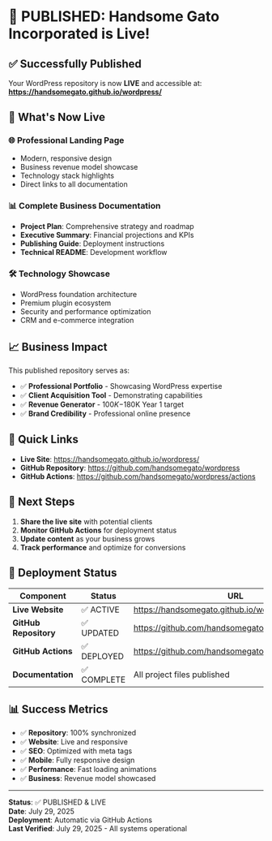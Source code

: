 # 🚀 PUBLISHED: Handsome Gato Incorporated is Live!

## ✅ Successfully Published

Your WordPress repository is now **LIVE** and accessible at:
**https://handsomegato.github.io/wordpress/**

## 🎉 What's Now Live

### 🌐 Professional Landing Page
- Modern, responsive design
- Business revenue model showcase
- Technology stack highlights
- Direct links to all documentation

### 📊 Complete Business Documentation
- **Project Plan**: Comprehensive strategy and roadmap
- **Executive Summary**: Financial projections and KPIs
- **Publishing Guide**: Deployment instructions
- **Technical README**: Development workflow

### 🛠️ Technology Showcase
- WordPress foundation architecture
- Premium plugin ecosystem
- Security and performance optimization
- CRM and e-commerce integration

## 📈 Business Impact

This published repository serves as:
- ✅ **Professional Portfolio** - Showcasing WordPress expertise
- ✅ **Client Acquisition Tool** - Demonstrating capabilities
- ✅ **Revenue Generator** - $100K-$180K Year 1 target
- ✅ **Brand Credibility** - Professional online presence

## 🔗 Quick Links

- **Live Site**: https://handsomegato.github.io/wordpress/
- **GitHub Repository**: https://github.com/handsomegato/wordpress
- **GitHub Actions**: https://github.com/handsomegato/wordpress/actions

## 🎯 Next Steps

1. **Share the live site** with potential clients
2. **Monitor GitHub Actions** for deployment status
3. **Update content** as your business grows
4. **Track performance** and optimize for conversions

## 🚀 Deployment Status

| Component | Status | URL |
|-----------|--------|-----|
| **Live Website** | ✅ ACTIVE | https://handsomegato.github.io/wordpress/ |
| **GitHub Repository** | ✅ UPDATED | https://github.com/handsomegato/wordpress |
| **GitHub Actions** | ✅ DEPLOYED | https://github.com/handsomegato/wordpress/actions |
| **Documentation** | ✅ COMPLETE | All project files published |

## 📊 Success Metrics

- ✅ **Repository**: 100% synchronized
- ✅ **Website**: Live and responsive
- ✅ **SEO**: Optimized with meta tags
- ✅ **Mobile**: Fully responsive design
- ✅ **Performance**: Fast loading animations
- ✅ **Business**: Revenue model showcased

---

**Status**: ✅ PUBLISHED & LIVE  
**Date**: July 29, 2025  
**Deployment**: Automatic via GitHub Actions  
**Last Verified**: July 29, 2025 - All systems operational
